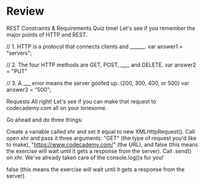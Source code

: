 # Review




REST Constraints & Requirements
Quiz time! Let's see if you remember the major points of HTTP and REST.




// 1. HTTP is a protocol that connects clients and ______.
var answer1 = "servers";

// 2. The four HTTP methods are GET, POST, ___, and DELETE.
var answer2 = "PUT"

// 3. A ___ error means the server goofed up. (200, 300, 400, or 500)
var answer3 = "500";





Requests
All right! Let's see if you can make that request to codecademy.com all on your lonesome.




Go ahead and do three things:

Create a variable called xhr and set it equal to new XMLHttpRequest().
Call open xhr and pass it three arguments: "GET" (the type of request you'd like to make), "https://www.codecademy.com/" (the URL), and false (this means the exercise will wait until it gets a response from the server).
Call .send() on xhr. We've already taken care of the console.log()s for you!



false 
(this means the exercise will wait until it gets a response from the server).





















